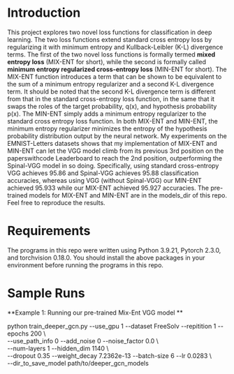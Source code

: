 # Introduction
This project explores two novel loss functions for classification in deep learning. The two loss functions extend standard cross entropy loss by regularizing it with minimum entropy and Kullback-Leibler (K-L) divergence terms. The first of the two novel loss functions is formally termed **mixed entropy loss** (MIX-ENT for short),  while the second is formally called **minimum entropy regularized cross-entropy loss** (MIN-ENT for short). The MIX-ENT function introduces a term that can be shown to be equivalent to the sum of a minimum entropy regularizer and a second K-L divergence term. It should be noted that the second K-L divergence term is different from that in the standard cross-entropy loss function, in the same that it swaps the roles of the target probability, q(x), and hypothesis probability p(x). The MIN-ENT simply adds a minimum entropy regularizer to the standard cross entropy loss function. In both MIX-ENT and MIN-ENT, the minimum entropy regularizer minimizes the entropy of the hypothesis probability distribution output by the neural network. My experiments on the EMNIST-Letters datasets shows that my implementation of MIX-ENT and MIN-ENT can let the VGG model climb from its previous 3rd position on the paperswithcode Leaderboard to reach the 2nd position, outperforming the Spinal-VGG model in so doing. Specifically, using standard cross-entropy VGG achieves 95.86 and Spinal-VGG achieves 95.88 classification accuracies, whereas using VGG (without Spinal-VGG) our MIN-ENT achieved 95.933 while our MIX-ENT achieved 95.927 accuracies. The pre-trained models for MIX-ENT and MIN-ENT are in the models_dir of this repo. Feel free to reproduce the results.   

# Requirements
The programs in this repo were written using Python 3.9.21, Pytorch 2.3.0, and torchvision 0.18.0. You should install the above packages in your environment before running the programs in this repo.

# Sample Runs
**Example 1: Running our pre-trained Mix-Ent VGG model ** 

python train_deeper_gcn.py  --use_gpu 1 --dataset FreeSolv --repitition 1 --epochs 200 \\ \
--use_path_info 0  --add_noise 0 --noise_factor 0.0  \\ \
--num-layers 1 --hidden_dim 1140  \\ \
--dropout 0.35  --weight_decay 7.2362e-13  --batch-size 6  --lr 0.0283 \\ \
--dir_to_save_model path/to/deeper_gcn_models
